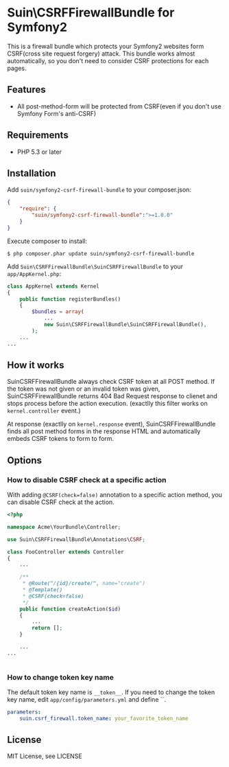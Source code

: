 # Suin\CSRFFirewallBundle for Symfony2

This is a firewall bundle which protects your Symfony2 websites form CSRF(cross site request forgery) attack. This bundle works almost automatically, so you don't need to consider CSRF protections for each pages.

## Features

* All post-method-form will be protected from CSRF(even if you don't use Symfony Form's anti-CSRF)

## Requirements

* PHP 5.3 or later

## Installation

Add `suin/symfony2-csrf-firewall-bundle` to your composer.json:

```json
{
    "require": {
        "suin/symfony2-csrf-firewall-bundle":">=1.0.0"
    }
}
```

Execute composer to install:

```
$ php composer.phar update suin/symfony2-csrf-firewall-bundle
```

Add `Suin\CSRFFirewallBundle\SuinCSRFFirewallBundle` to your `app/AppKernel.php`:

```php
class AppKernel extends Kernel
{
    public function registerBundles()
    {
        $bundles = array(
            ...
            new Suin\CSRFFirewallBundle\SuinCSRFFirewallBundle(),
        );
    ...
...
```

## How it works

SuinCSRFFirewallBundle always check CSRF token at all POST method. If the token was not given or an invalid token was given, SuinCSRFFirewallBundle returns 404 Bad Request response to clienet and stops process before the action execution. (exactlly this filter works on `kernel.controller` event.)

At response (exactlly on `kernel.response` event), SuinCSRFFirewallBundle finds all post method forms in the response HTML and automatically embeds CSRF tokens to form to form.

## Options

### How to disable CSRF check at a specific action

With adding `@CSRF(check=false)` annotation to a specific action method, you can disable CSRF check at the action.

```php
<?php

namespace Acme\YourBundle\Controller;

use Suin\CSRFFirewallBundle\Annotations\CSRF;

class FooController extends Controller
{
    ...

    /**
     * @Route("/{id}/create/", name="create")
     * @Template()
     * @CSRF(check=false)
     */
    public function createAction($id)
    {
    	...
        return [];
    }

    ...
...
    
```

### How to change token key name

The default token key name is `__token__`. If you need to change the token key name, edit `app/config/parameters.yml` and define ``.

```yml
parameters:
    suin.csrf_firewall.token_name: your_favorite_token_name
```

## License

MIT License, see LICENSE


